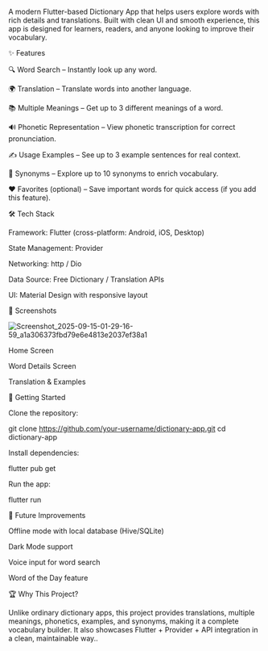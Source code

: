 A modern Flutter-based Dictionary App that helps users explore words with rich details and translations. Built with clean UI and smooth experience, this app is designed for learners, readers, and anyone looking to improve their vocabulary.

✨ Features

🔍 Word Search – Instantly look up any word.

🌍 Translation – Translate words into another language.

📚 Multiple Meanings – Get up to 3 different meanings of a word.

🔊 Phonetic Representation – View phonetic transcription for correct pronunciation.

✍ Usage Examples – See up to 3 example sentences for real context.

🔗 Synonyms – Explore up to 10 synonyms to enrich vocabulary.

❤️ Favorites (optional) – Save important words for quick access (if you add this feature).

🛠️ Tech Stack

Framework: Flutter (cross-platform: Android, iOS, Desktop)

State Management: Provider

Networking: http
 / Dio

Data Source: Free Dictionary / Translation APIs

UI: Material Design with responsive layout

📸 Screenshots

![Screenshot_2025-09-15-01-29-16-59_a1a306373fbd79e6e4813e2037ef38a1](https://github.com/user-attachments/assets/e0fe11e2-6c2e-4782-ac69-94b4f1b885fe)



Home Screen

Word Details Screen

Translation & Examples


🚀 Getting Started

Clone the repository:

git clone https://github.com/your-username/dictionary-app.git
cd dictionary-app


Install dependencies:

flutter pub get


Run the app:

flutter run

📌 Future Improvements

 Offline mode with local database (Hive/SQLite)

 Dark Mode support

 Voice input for word search

 Word of the Day feature

🏆 Why This Project?

Unlike ordinary dictionary apps, this project provides translations, multiple meanings, phonetics, examples, and synonyms, making it a complete vocabulary builder. It also showcases Flutter + Provider + API integration in a clean, maintainable way..
